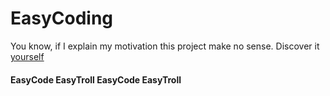 # EasyCoding

You know, if I explain my motivation this project make no sense. Discover it [yourself](https://easycoding.binvan.com)


#### EasyCode EasyTroll EasyCode EasyTroll